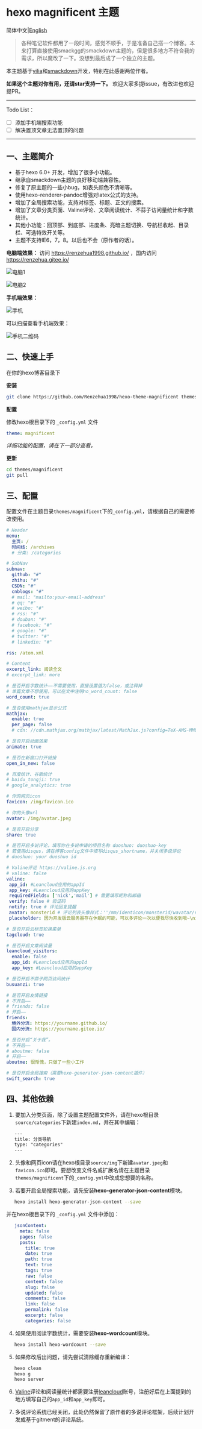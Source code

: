 # hexo magnificent 主题

简体中文|[English](README-en.md)

> 各种笔记软件都用了一段时间，感觉不顺手，于是准备自己搭一个博客。本来打算直接使用smackgg的smackdown主题的，但是很多地方不符合我的需求，所以魔改了一下。没想到最后成了一个独立的主题。

本主题基于[yilia](https://github.com/litten/hexo-theme-yilia)和[smackdown](https://github.com/smackgg/hexo-theme-smackdown)开发，特别在此感谢两位作者。

**如果这个主题对你有用，还请star支持一下。** 欢迎大家多提issue，有改进也欢迎提PR。

---

Todo List：

- [ ] 添加手机端搜索功能
- [ ] 解决置顶文章无法置顶的问题

---

一、主题简介
---

- 基于hexo 6.0+ 开发，增加了很多小功能。
- 继承自smackdown主题的良好移动端兼容性。
- 修复了原主题的一些小bug，如表头颜色不清晰等。
- 使用hexo-renderer-pandoc增强对latex公式的支持。
- 增加了全局搜索功能，支持对标签、标题、正文的搜索。
- 增加了文章分类页面、Valine评论、文章阅读统计、不蒜子访问量统计和字数统计。
- 其他小功能：回顶部、到底部、进度条、亮暗主题切换、导航栏收起、目录栏、可选特效开关等。
- 主题不支持IE6，7，8。以后也不会（原作者的话）。

**电脑端效果：** 访问 https://renzehua1998.github.io/ ，国内访问 https://renzehua.gitee.io/

![电脑1](https://user-images.githubusercontent.com/48848908/175755287-32602d8f-c840-451f-9912-6254c1a4703a.png)

![电脑2](https://user-images.githubusercontent.com/48848908/175755282-d91a5b12-11ec-4f8b-b26f-c37c8aa21c36.png)

**手机端效果：**

![手机](https://user-images.githubusercontent.com/48848908/175755284-c663e67f-017f-4667-aaaa-1ec20347c300.png)

可以扫描查看手机端效果：

![手机二维码](https://user-images.githubusercontent.com/48848908/175758088-d2698f88-2ae7-4101-b329-c85f9026d98b.jpg)

二、快速上手
---

在你的hexo博客目录下

**安装**

```Bash
git clone https://github.com/Renzehua1998/hexo-theme-magnificent themes/magnificent
```

**配置**

修改hexo根目录下的 ```_config.yml``` 文件
```yml
theme: magnificent
```

*详细功能的配置，请在下一部分查看。*

**更新**

```Bash
cd themes/magnificent
git pull
```

三、配置
---
配置文件在主题目录```themes/magnificent```下的```_config.yml```，请根据自己的需要修改使用。 

```yml
# Header
menu:
  主页: /
  时间线: /archives
  # 分类: /categories

# SubNav
subnav:
  github: "#"
  zhihu: "#"
  CSDN: "#"
  cnblogs: "#"
  # mail: "mailto:your-email-address"
  # qq: "#"
  # weibo: "#"
  # rss: "#"
  # douban: "#"
  # facebook: "#"
  # google: "#"
  # twitter: "#"
  # linkedin: "#"

rss: /atom.xml

# Content
excerpt_link: 阅读全文
# excerpt_link: more

# 是否开启字数统计——不需要使用，直接设置值为false，或注释掉
# 单篇文章不想使用，可以在文中注明no_word_count: false
word_count: true

# 是否使用mathjax显示公式
mathjax:
  enable: true
  per_page: false
  # cdn: //cdn.mathjax.org/mathjax/latest/MathJax.js?config=TeX-AMS-MML_HTMLorMML

# 是否开启动画效果
animate: true

# 是否在新窗口打开链接
open_in_new: false

# 百度统计、谷歌统计
# baidu_tongji: true
# google_analytics: true

# 你的网页icon
favicon: /img/favicon.ico

# 你的头像url
avatar: /img/avatar.jpeg

# 是否开启分享
share: true

# 是否开启多说评论，填写你在多说申请的项目名称 duoshuo: duoshuo-key
# 若使用disqus，请在博客config文件中填写disqus_shortname，并关闭多说评论
# duoshuo: your duoshuo id

# Valine评论 https://valine.js.org
# valine: false
valine: 
 app_id: #Leancloud应用的appId
 app_key: #Leancloud应用的appKey
 requiredFields: ['nick','mail'] # 需要填写昵称和邮箱
 verify: false # 验证码
 notify: true # 评论回复提醒
 avatar: monsterid # 评论列表头像样式：''/mm/identicon/monsterid/wavatar/retro/hide
 placeholder: 因为开发版云服务器存在休眠的可能，可以多评论一次以便我尽快收到哦~\n您也可以选择留下邮箱，收到回复后会及时发邮件通知您 # 评论框占位符

# 是否开启云标签轮换菜单
tagcloud: true

# 是否开启文章阅读量
leancloud_visitors:
  enable: false
  app_id: #Leancloud应用的appId
  app_key: #Leancloud应用的appKey

# 是否开启不蒜子网页访问统计
busuanzi: true

# 是否开启友情链接
# 不开启——
# friends: false
# 开启——
friends:
  境外分流: https://yourname.github.io/
  国内分流: https://yourname.gitee.io/

# 是否开启“关于我”。
# 不开启——
# aboutme: false
# 开启——
aboutme: 很惭愧，只做了一些小工作

# 是否开启全局搜索（需要hexo-generator-json-content插件）
swift_search: true
```

四、其他依赖
---

1. 要加入分类页面，除了设置主题配置文件外，请在hexo根目录```source/categories```下新建```index.md```，并在其中编辑：

```markdown
   ---
   title: 分类导航
   type: "categories"
   ---
```

2. 头像和网页icon请在hexo根目录```source/img```下新建```avatar.jpeg```和```favicon.ico```即可。要想改变文件名或扩展名请在主题目录```themes/magnificent```下的```_config.yml```中改成您想要的名称。

3. 若要开启全局搜索功能，请先安装**hexo-generator-json-content**模块。

```bash
   hexo install hexo-generator-json-content --save
```

   并在hexo根目录下的 ```_config.yml``` 文件中添加：

```yml
   jsonContent:
     meta: false
     pages: false
     posts:
       title: true
       date: true
       path: true
       text: true
       tags: true
       raw: false
       content: false
       slug: false
       updated: false
       comments: false
       link: false
       permalink: false
       excerpt: false
       categories: false
```

4. 如果使用阅读字数统计，需要安装**hexo-wordcount**模块。

```bash
   hexo install hexo-wordcount --save
```

5. 如果修改后出问题，请先尝试清除缓存重新编译：

```bash
   hexo clean
   hexo g
   hexo server
```

6. [Valine](https://valine.js.org/)评论和阅读量统计都需要注册[leancloud](https://www.leancloud.cn/)账号，注册好后在上面提到的地方填写自己的```app_id```和```app_key```即可。

7. 多说评论系统已经关闭，此处仍然保留了原作者的多说评论框架，后续计划开发成基于gitment的评论系统。
